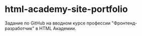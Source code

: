 # html-academy-site-portfolio
Задание по GitHub на вводном курсе профессии "Фронтенд-разработчик" в HTML Академии.
